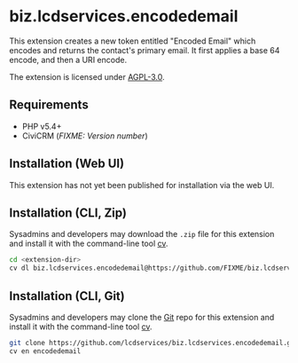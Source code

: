 # biz.lcdservices.encodedemail

This extension creates a new token entitled "Encoded Email" which encodes and returns the contact's primary email. It first applies a base 64 encode, and then a URI encode.

The extension is licensed under [AGPL-3.0](LICENSE.txt).

## Requirements

* PHP v5.4+
* CiviCRM (*FIXME: Version number*)

## Installation (Web UI)

This extension has not yet been published for installation via the web UI.

## Installation (CLI, Zip)

Sysadmins and developers may download the `.zip` file for this extension and
install it with the command-line tool [cv](https://github.com/civicrm/cv).

```bash
cd <extension-dir>
cv dl biz.lcdservices.encodedemail@https://github.com/FIXME/biz.lcdservices.encodedemail/archive/master.zip
```

## Installation (CLI, Git)

Sysadmins and developers may clone the [Git](https://en.wikipedia.org/wiki/Git) repo for this extension and
install it with the command-line tool [cv](https://github.com/civicrm/cv).

```bash
git clone https://github.com/lcdservices/biz.lcdservices.encodedemail.git
cv en encodedemail
```
